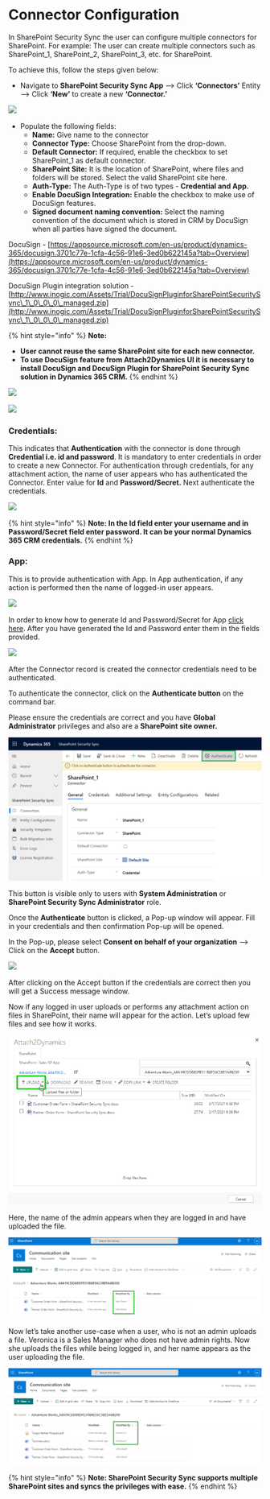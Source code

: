 # Connector Configuration

In SharePoint Security Sync the user can configure multiple connectors for SharePoint. For example: The user can create multiple connectors such as SharePoint\_1, SharePoint\_2, SharePoint\_3, etc. for SharePoint.&#x20;

To achieve this, follow the steps given below:

* Navigate to **SharePoint Security Sync App** --> Click **‘Connectors’** Entity --> Click **‘New’** to create a new **‘Connector.’**

![](<../../.gitbook/assets/Config\_1 (2).png>)

* Populate the following fields:
  * **Name:** Give name to the connector&#x20;
  * **Connector Type:** Choose SharePoint from the drop-down.&#x20;
  * **Default Connector:** If required, enable the checkbox to set SharePoint\_1 as default connector.
  * **SharePoint Site:** It is the location of SharePoint, where files and folders will be stored. Select the valid SharePoint site here.
  * **Auth-Type:** The Auth-Type is of two types - **Credential and App.**
  * **Enable DocuSign Integration:** Enable the checkbox to make use of DocuSign features.
  * **Signed document naming convention:** Select the naming convention of the document which is stored in CRM by DocuSign when all parties have signed the document.

DocuSign - [https://appsource.microsoft.com/en-us/product/dynamics-365/docusign.3701c77e-1cfa-4c56-91e6-3ed0b622145a?tab=Overview](https://appsource.microsoft.com/en-us/product/dynamics-365/docusign.3701c77e-1cfa-4c56-91e6-3ed0b622145a?tab=Overview)

DocuSign Plugin integration solution - [http://www.inogic.com/Assets/Trial/DocuSignPluginforSharePointSecuritySync\_1\_0\_0\_0\_managed.zip](http://www.inogic.com/Assets/Trial/DocuSignPluginforSharePointSecuritySync\_1\_0\_0\_0\_managed.zip)

{% hint style="info" %}
**Note:**

* **User cannot reuse the same SharePoint site for each new connector.**
* **To use DocuSign feature from Attach2Dynamics UI it is necessary to install DocuSign  and DocuSign Plugin for SharePoint Security Sync** **solution in Dynamics 365 CRM.**
{% endhint %}

![](../../.gitbook/assets/Conn\_Config.png)

![](../../.gitbook/assets/Config\_4.png)

### Credentials:

This indicates that **Authentication** with the connector is done through **Credential i.e. id and password**. It is mandatory to enter credentials in order to create a new Connector. For authentication through credentials, for any attachment action, the name of user appears who has authenticated the Connector. Enter value for **Id** and **Password/Secret.** Next authenticate the credentials.

![](../../.gitbook/assets/Config\_5.png)

{% hint style="info" %}
**Note: In the Id field enter your username and in Password/Secret field enter password. It can be your normal Dynamics 365 CRM credentials.**&#x20;
{% endhint %}

### App:

This is to provide authentication with App. In App authentication, if any action is performed then the name of logged-in user appears.

![](<../../.gitbook/assets/Share\_App\_1 (1).png>)

In order to know how to generate Id and Password/Secret for App [click here](https://www.inogic.com/blog/how-to-create-azure-active-directory-app/). After you have generated the Id and Password enter them in the fields provided.

![](<../../.gitbook/assets/Share\_App\_2 (1).png>)



After the Connector record is created the connector credentials need to be authenticated.

To authenticate the connector, click on the **Authenticate button** on the command bar.&#x20;

Please ensure the credentials are correct and you have **Global Administrator** privileges and also are a **SharePoint site owner.**

![](../../.gitbook/assets/Authen.png)

This button is visible only to users with **System Administration** or **SharePoint Security Sync Administrator** role.

Once the **Authenticate** button is clicked, a Pop-up window will appear. Fill in your credentials and then confirmation Pop-up will be opened.&#x20;

In the Pop-up, please select **Consent on behalf of your organization** --> Click on the **Accept** button.

![](<../../.gitbook/assets/Connector Config\_1 (1).png>)

After clicking on the Accept button if the credentials are correct then you will get a Success message window.

Now if any logged in user uploads or performs any attachment action on files in SharePoint, their name will appear for the action. Let’s upload few files and see how it works.

![](<../../.gitbook/assets/Connector Configuration 1.png>)

Here, the name of the admin appears when they are logged in and have uploaded the file.

![](<../../.gitbook/assets/Connector Configuration 2.png>)

Now let’s take another use-case when a user, who is not an admin uploads a file. Veronica is a Sales Manager who does not have admin rights. Now she uploads the files while being logged in, and her name appears as the user uploading the file.

![](<../../.gitbook/assets/Connector Configuration 3.png>)

{% hint style="info" %}
**Note: SharePoint Security Sync supports multiple SharePoint sites and syncs the privileges with ease.**
{% endhint %}

